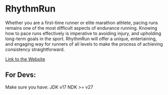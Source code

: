 # RhythmRun
Whether you are a first-time runner or elite marathon athlete, pacing runs remains one of the most difficult aspects of endurance running. Knowing how to pace runs effectively is imperative to avoiding injury, and upholding long-term goals in the sport. RhythmRun will offer a unique, entertaining, and engaging way for runners of all levels to make the process of achieving consistency straightforward. 

[Link to the Website](https://euhystho.github.io/rhythm-run/)

## For Devs:
Make sure you have:
    JDK v17
    NDK >= v27